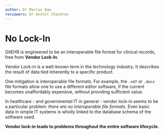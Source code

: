 ```yaml
---
author: Dr Marcus Baw
reviewers: Dr Anchit Chandran
---
```


# No Lock-In

GitEHR is engineered to be an interoperable file format for clinical records, free from **Vendor Lock-In**.

Vendor Lock-in is a well-known term in the technology industry. It describes the result of data tied inherently to a specific product.

One mitigation is interoperable file formats. For example, the `.odf` or `.docx` file formats allow one to use a different editor software, if the current becomes unaffordably expensive, without providing sufficient value.

In healthcare - and governmental IT in general - vendor lock-in seems to be a particular problem: *there are no interoperable file formats*. Even basic data in simple IT systems is wholly linked to the database schema of the software used.

**Vendor lock-in leads to problems throughout the entire software lifecycle.**

<!-- NEED TO ADD MORE STUFF HERE

When new software is procured, the price for the 

Migration

Leaving

Loss of data -->
